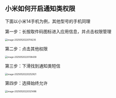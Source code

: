 ## 小米如何开启通知类权限

下面以小米14手机为例，其他型号的手机同理

第一步：长按取件码图标进入应用信息，并点击权限管理

<img src="https://szx-bucket1.oss-cn-hangzhou.aliyuncs.com/picgo/image-20250520220114235.png" alt="image-20250520220114235" style="zoom: 50%;" />

第二步：点击其他权限

<img src="https://szx-bucket1.oss-cn-hangzhou.aliyuncs.com/picgo/image-20250520220138439.png" alt="image-20250520220138439" style="zoom:50%;" />

第三步：下滑找到通知类短信

<img src="https://szx-bucket1.oss-cn-hangzhou.aliyuncs.com/picgo/image-20250520220252921.png" alt="image-20250520220252921" style="zoom:50%;" />

第四步：选择始终允许

<img src="https://szx-bucket1.oss-cn-hangzhou.aliyuncs.com/picgo/image-20250520220321496.png" alt="image-20250520220321496" style="zoom:50%;" />